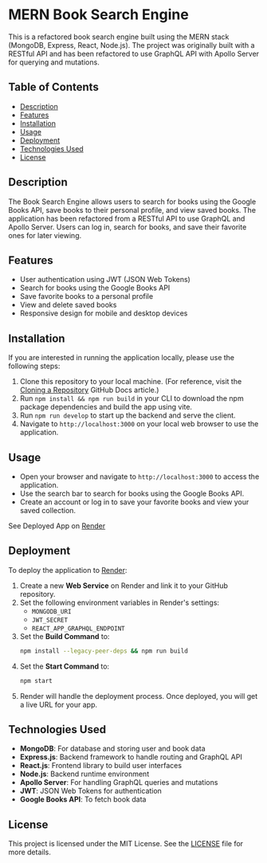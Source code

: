 # MERN Book Search Engine

This is a refactored book search engine built using the MERN stack (MongoDB, Express, React, Node.js). The project was originally built with a RESTful API and has been refactored to use GraphQL API with Apollo Server for querying and mutations.

## Table of Contents
- [Description](#description)
- [Features](#features)
- [Installation](#installation)
- [Usage](#usage)
- [Deployment](#deployment)
- [Technologies Used](#technologies-used)
- [License](#license)

## Description
The Book Search Engine allows users to search for books using the Google Books API, save books to their personal profile, and view saved books. The application has been refactored from a RESTful API to use GraphQL and Apollo Server. Users can log in, search for books, and save their favorite ones for later viewing.

## Features
- User authentication using JWT (JSON Web Tokens)
- Search for books using the Google Books API
- Save favorite books to a personal profile
- View and delete saved books
- Responsive design for mobile and desktop devices

## Installation 

If you are interested in running the application locally, please use the following steps:
1. Clone this repository to your local machine. (For reference, visit the [Cloning a Repository](https://docs.github.com/en/repositories/creating-and-managing-repositories/cloning-a-repository) GitHub Docs article.)
2. Run `npm install && npm run build` in your CLI to download the npm package dependencies and build the app using vite.
3. Run `npm run develop` to start up the backend and serve the client.
4. Navigate to `http://localhost:3000` on your local web browser to use the application. 

## Usage
- Open your browser and navigate to `http://localhost:3000` to access the application.
- Use the search bar to search for books using the Google Books API.
- Create an account or log in to save your favorite books and view your saved collection.

See Deployed App on [Render](https://booksearchengine-7l7c.onrender.com/)

## Deployment
To deploy the application to [Render](https://render.com):

1. Create a new **Web Service** on Render and link it to your GitHub repository.
2. Set the following environment variables in Render's settings:
    - `MONGODB_URI`
    - `JWT_SECRET`
    - `REACT_APP_GRAPHQL_ENDPOINT`
3. Set the **Build Command** to:
    ```bash
    npm install --legacy-peer-deps && npm run build
    ```
4. Set the **Start Command** to:
    ```bash
    npm start
    ```
5. Render will handle the deployment process. Once deployed, you will get a live URL for your app.

## Technologies Used
- **MongoDB**: For database and storing user and book data
- **Express.js**: Backend framework to handle routing and GraphQL API
- **React.js**: Frontend library to build user interfaces
- **Node.js**: Backend runtime environment
- **Apollo Server**: For handling GraphQL queries and mutations
- **JWT**: JSON Web Tokens for authentication
- **Google Books API**: To fetch book data

## License
This project is licensed under the MIT License. See the [LICENSE](LICENSE) file for more details.
